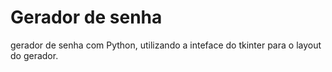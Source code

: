 # Gerador de senha 

gerador de senha com Python, utilizando a inteface do tkinter para o layout do gerador.
